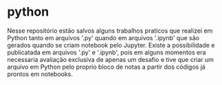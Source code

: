 # python
Nesse repositório estão salvos alguns trabalhos praticos que realizei em Python tanto em arquivos '.py' quando em arquivos '.ipynb' que são gerados quando se criam notebook pelo Jupyter. Existe a possibilidade e publicatada em arquivos '.py' e '.ipynb', pois em alguns momentos era necessaria avaliação exclusiva de apenas um desafio e tive que criar um arquivo em Python pelo proprio bloco de notas a partir dos códigos já prontos em notebooks.
